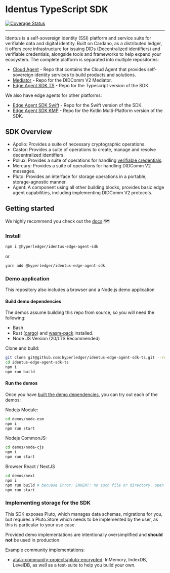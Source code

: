 # Identus TypeScript SDK

[![Coverage Status](https://coveralls.io/repos/github/hyperledger/identus-edge-agent-sdk-ts/badge.svg?branch=master)](https://coveralls.io/github/hyperledger/identus-edge-agent-sdk-ts?branch=master)

---

Identus is a self-sovereign identity (SSI) platform and service suite for
verifiable data and digital identity. Built on Cardano, as a distributed ledger, 
it offers core infrastructure for issuing DIDs (Decentralized identifiers) and 
verifiable credentials, alongside tools and frameworks to help expand your ecosystem.
The complete platform is separated into multiple repositories:
* [Cloud Agent](https://github.com/hyperledger/identus-cloud-agent) - Repo that contains the Cloud Agent that provides self-sovereign identity services to build products and solutions.
* [Mediator](https://github.com/input-output-hk/identus-prism-mediator) - Repo for the DIDComm V2 Mediator.
* [Edge Agent SDK TS](https://github.com/hyperledger/identus-edge-agent-sdk-ts) - Repo for the Typescript version of the SDK.

We also have edge agents for other platforms:
* [Edge Agent SDK Swift](https://github.com/hyperledger/identus-edge-agent-sdk-swift) - Repo for the Swift version of the SDK.
* [Edge Agent SDK KMP](https://github.com/hyperledger/identus-edge-agent-sdk-kmp) - Repo for the Kotlin Multi-Platform version of the SDK.

## SDK Overview

- Apollo: Provides a suite of necessary cryptographic operations.
- Castor: Provides a suite of operations to create, manage and resolve decentralized identifiers.
- Pollux: Provides a suite of operations for handling [verifiable credentials](https://github.com/hyperledger/identus-docs/blob/master/documentation/docs/concepts/glossary.md#verifiable-credentials).
- Mercury: Provides a suite of operations for handling DIDComm V2 messages.
- Pluto: Provides an interface for storage operations in a portable, storage-agnostic manner.
- Agent: A component using all other building blocks, provides basic edge agent capabilities, including implementing DIDComm V2 protocols.

## Getting started
We highly recommend you check out the [docs](https://hyperledger.github.io/identus-docs/docs/getting-started) :world_map:

### Install

```bash
npm i @hyperledger/identus-edge-agent-sdk
```

or
```bash
yarn add @hyperledger/identus-edge-agent-sdk
```

### Demo application
This repository also includes a browser and a Node.js demo application

#### Build demo dependencies
The demos assume building this repo from source, so you will need the following:
* Bash
* Rust ([cargo](https://doc.rust-lang.org/cargo/getting-started/installation.html)) and [wasm-pack](https://rustwasm.github.io/wasm-pack/installer/) installed.
* Node JS Version (20/LTS Recommended)

Clone and build:
```bash
git clone git@github.com:hyperledger/identus-edge-agent-sdk-ts.git --recurse-submodules
cd identus-edge-agent-sdk-ts
npm i
npm run build
```

#### Run the demos
Once you have [built the demo dependencies](#build-demo-dependencies), you can try out each of the demos:

Nodejs Module:
```bash
cd demos/node-esm
npm i
npm run start
```

Nodejs CommonJS:
```bash
cd demos/node-cjs
npm i
npm run start
```

Browser React / NextJS
```bash
cd demos/next
npm i
npm run build # becuase Error: ENOENT: no such file or directory, open '/.../identus-edge-agent-sdk-ts/demos/next/.next/BUILD_ID']
npm run start
```

### Implementing storage for the SDK
This SDK exposes Pluto, which manages data schemas, migrations for you, but requires a Pluto.Store which needs to be implemented by the user, as this is particular to your use case.

Provided demo implementations are intentionally oversimplified and **should not** be used in production.

Example community implementations:
- [atala-community-projects/pluto-encrypted](https://github.com/atala-community-projects/pluto-encrypted): InMemory, IndexDB, LevelDB, as well as a test-suite to help you build your own.


